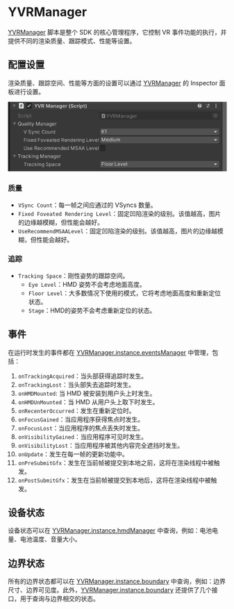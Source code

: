 # YVRManager

[YVRManager](xref:YVR.Core.YVRManager) 脚本是整个 SDK 的核心管理程序，它控制 VR 事件功能的执行，并提供不同的渲染质量、跟踪模式、性能等设置。

## 配置设置

渲染质量、跟踪空间、性能等方面的设置可以通过 [YVRManager](xref:YVR.Core.YVRManager) 的 Inspector 面板进行设置。

![YVRManager Inspector](./YVRManager/2022-04-18-19-31-07.png)

### 质量

-   `VSync Count`：每一帧之间应通过的 VSyncs 数量。
-   `Fixed Foveated Rendering Level`：固定凹陷渲染的级别。该值越高，图片的边缘越模糊，但性能会越好。
-   `UseRecommendMSAALevel`：固定凹陷渲染的级别。该值越高，图片的边缘越模糊，但性能会越好。

### 追踪

-   `Tracking Space`：刚性姿势的跟踪空间。
    - `Eye Level`：HMD 姿势不会考虑地面高度。
    - `Floor Level`：大多数情况下使用的模式，它将考虑地面高度和重新定位状态。
    - `Stage`：HMD的姿势不会考虑重新定位的状态。

## 事件

在运行时发生的事件都在 [YVRManager.instance.eventsManager](xref:YVR.Core.YVREventsManager) 中管理，包括：

1.  `onTrackingAcquired`：当头部获得追踪时发生。
2.  `onTrackingLost`：当头部失去追踪时发生。
3.  `onHMDMounted`: 当 HMD 被安装到用户头上时发生。
4.  `onHMDUnMounted`：当 HMD 从用户头上取下时发生。
5.  `onRecenterOccurred`：发生在重新定位时。
6.  `onFocusGained`：当应用程序获得焦点时发生。
7.  `onFocusLost`：当应用程序的焦点丢失时发生。
8.  `onVisibilityGained`：当应用程序可见时发生。
9.  `onVisibilityLost`：当应用程序被其他内容完全遮挡时发生。
10. `onUpdate`：发生在每一帧的更新功能中。
11. `onPreSubmitGfx`：发生在当前帧被提交到本地之前，这将在渲染线程中被触发。
12. `onPostSubmitGfx`：发生在当前帧被提交到本地后，这将在渲染线程中被触发。

## 设备状态

设备状态可以在 [YVRManager.instance.hmdManager](xref:YVR.Core.YVRHMDManager) 中查询，例如：电池电量、电池温度、音量大小。

## 边界状态

所有的边界状态都可以在 [YVRManager.instance.boundary](xref:YVR.Core.YVRBoundary) 中查询，例如：边界尺寸、边界可见度。此外，[YVRManager.instance.boundary](xref:YVR.Core.YVRBoundary) 还提供了几个接口，用于查询与边界相交的状态。

